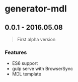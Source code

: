 # generator-mdl

## 0.0.1 - 2016.05.08

>First alpha version

### Features
- ES6 support
- gulp serve with BrowserSync
- MDL template
